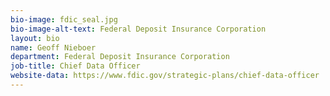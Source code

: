 ```yaml
---
bio-image: fdic_seal.jpg
bio-image-alt-text: Federal Deposit Insurance Corporation
layout: bio
name: Geoff Nieboer
department: Federal Deposit Insurance Corporation
job-title: Chief Data Officer
website-data: https://www.fdic.gov/strategic-plans/chief-data-officer  
---
```

